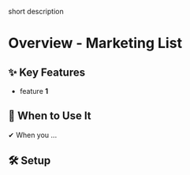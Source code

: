 short description

# Overview - Marketing List

## ✨ Key Features

- feature **1**

## 📌 When to Use It

✔ When you ...

## 🛠️ Setup
